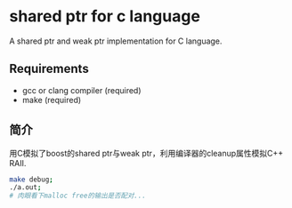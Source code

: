 # shared ptr for c language

A shared ptr and weak ptr implementation for C language.


## Requirements
* gcc or clang compiler (required)
* make (required)

## 简介
  用C模拟了boost的shared ptr与weak ptr，利用编译器的cleanup属性模拟C++ RAII.

  ```bash
  make debug;
  ./a.out;
  # 肉眼看下malloc free的输出是否配对...
  ```

